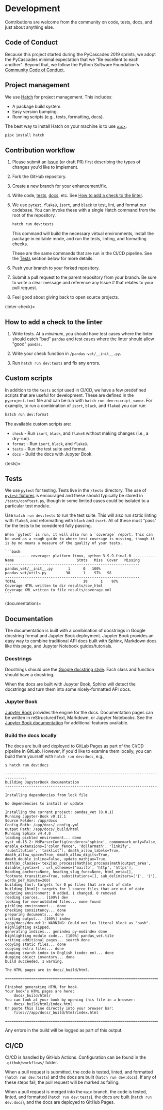 # Development

Contributions are welcome from the community on code, tests, docs, and just about anything else.

## Code of Conduct

Because this project started during the PyCascades 2019 sprints, we adopt the PyCascades minimal expectation that we "Be excellent to each another". Beyond that, we follow the Python Software Foundation's [Community Code of Conduct](https://www.python.org/psf/codeofconduct/).

## Project management

We use [Hatch](https://hatch.pypa.io/) for project management. This includes:

- A package build system.
- Easy version bumping.
- Running scripts (e.g., tests, formatting, docs).

The best way to install Hatch on your machine is to use [`pipx`](https://pipxproject.github.io/pipx/).

```bash
pipx install hatch
```

## Contribution workflow

1. Please submit an [Issue](https://github.com/deppen8/pandas-vet/issues) (or draft PR) first describing the types of changes you'd like to implement.

2. Fork the GitHub repository.

3. Create a new branch for your enhancement/fix.

4. Write code, [tests](tests), [docs](documentation), etc. See [How to add a check to the linter](linter-check).

5. We use `pytest`, `flake8`, `isort`, and `black` to test, lint, and format our codebase. You can invoke these with a single Hatch command from the root of the repository.

    ```bash
    hatch run dev:tests
    ```

    This command will build the necessary virtual environments, install the package in editable mode, and run the tests, linting, and formatting checks.

    These are the same commands that are run in the CI/CD pipeline. See the [Tests](tests) section below for more details.

6. Push your branch to your forked repository.

7. Submit a pull request to the parent repository from your branch. Be sure to write a clear message and reference any Issue # that relates to your pull request.

8. Feel good about giving back to open source projects.

(linter-check)=

## How to add a check to the linter

1. Write tests. At a *minimum*, you should have test cases where the linter should catch "bad" `pandas` and test cases where the linter should allow "good" `pandas`.

2. Write your check function in `/pandas-vet/__init__.py`.

3. Run `hatch run dev:tests` and fix any errors.

## Custom scripts

In addition to the `tests` script used in CI/CD, we have a few predefined scripts that are useful for development. These are defined in the `pyproject.toml` file and can be run with `hatch run dev:<script_name>`. For example, to run a combination of `isort`, `black`, and `flake8` you can run:

```bash
hatch run dev:format
```

The available custom scripts are:

- `check` - Run `isort`, `black`, and `flake8` without making changes (i.e., a dry-run).
- `format` - Run `isort`, `black`, and `flake8`.
- `tests` - Run the test suite and format.
- `docs` - Build the docs with Jupyter Book.

(tests)=

## Tests

We use `pytest` for testing. Tests live in the `/tests` directory. The use of [`pytest` fixtures](https://docs.pytest.org/en/stable/explanation/fixtures.html) is encouraged and these should typically be stored in `/tests/conftest.py`, though in some limited cases could be isolated to a particular test module.

Use `hatch run dev:tests` to run the test suite. This will also run static linting with `flake8`, and reformatting with `black` and `isort`. All of these must "pass" for the tests to be considered fully passing.

````{tip}
When `pytest` is run, it will also run a `coverage` report. This can be used as a rough guide to where test coverage is missing, though it is by no means a measure of the quality of your tests.

```bash
----------- coverage: platform linux, python 3.9.9-final-0 -----------
Name                             Stmts   Miss  Cover   Missing
--------------------------------------------------------------
pandas_vet/__init__.py       1      0   100%
pandas_vet/utils.py         38      1    97%   98
--------------------------------------------------------------
TOTAL                               39      1    97%
Coverage HTML written to dir results/cov_html
Coverage XML written to file results/coverage.xml
```
````

(documentation)=

## Documentation

The documentation is built with a combination of docstrings in Google docstring format and Jupyter Book deployment. Jupyter Book provides an easy way to combine traditional API docs built with Sphinx, Markdown docs like this page, and Jupyter Notebook guides/tutorials.

### Docstrings

Docstrings should use the [Google docstring style](https://sphinxcontrib-napoleon.readthedocs.io/en/latest/example_google.html). Each class and function should have a docstring.

When the docs are built with Jupyter Book, Sphinx will detect the docstrings and turn them into some nicely-formatted API docs.

### Jupyter Book

[Jupyter Book](https://jupyterbook.org/intro.html) provides the engine for the docs. Documentation pages can be written in reStructuredText, Markdown, or Jupyter Notebooks. See the [Jupyter Book documentation](https://jupyterbook.org/intro.html) for additional features available.

### Build the docs locally

The docs are built and deployed to GitLab Pages as part of the CI/CD pipeline in GitLab. However, if you'd like to examine them locally, you can build them yourself with `hatch run dev:docs`, e.g.,

```console
$ hatch run dev:docs

--------------------------------------------------------------------------------
building JupyterBook documentation
--------------------------------------------------------------------------------
Installing dependencies from lock file

No dependencies to install or update

Installing the current project: pandas_vet (0.0.1)
Running Jupyter-Book v0.12.1
Source Folder: /app/docs
Config Path: /app/docs/_config.yml
Output Path: /app/docs/_build/html
Running Sphinx v4.4.0
loading pickled environment... done
myst v0.15.2: MdParserConfig(renderer='sphinx', commonmark_only=False, enable_extensions=['colon_fence', 'dollarmath', 'linkify', 'substitution', 'tasklist'], dmath_allow_labels=True, dmath_allow_space=True, dmath_allow_digits=True, dmath_double_inline=False, update_mathjax=True, mathjax_classes='tex2jax_process|mathjax_process|math|output_area', disable_syntax=[], url_schemes=['mailto', 'http', 'https'], heading_anchors=None, heading_slug_func=None, html_meta=[], footnote_transition=True, substitutions=[], sub_delimiters=['{', '}'], words_per_minute=200)
building [mo]: targets for 0 po files that are out of date
building [html]: targets for 1 source files that are out of date
updating environment: 0 added, 1 changed, 0 removed
reading sources... [100%] dev
looking for now-outdated files... none found
pickling environment... done
checking consistency... done
preparing documents... done
writing output... [100%] index
/app/docs/dev.md:1: WARNING: Could not lex literal_block as "bash". Highlighting skipped.
generating indices... genindex py-modindex done
highlighting module code... [100%] pandas_vet.tile
writing additional pages... search done
copying static files... done
copying extra files... done
dumping search index in English (code: en)... done
dumping object inventory... done
build succeeded, 1 warning.

The HTML pages are in docs/_build/html.

===============================================================================

Finished generating HTML for book.
Your book's HTML pages are here:
    docs/_build/html/
You can look at your book by opening this file in a browser:
    docs/_build/html/index.html
Or paste this line directly into your browser bar:
    file:///app/docs/_build/html/index.html

===============================================================================
```

Any errors in the build will be logged as part of this output.

## CI/CD

CI/CD is handled by GitHub Actions. Configuration can be found in the `.github/workflows/` folder.

When a pull request is submitted, the code is tested, linted, and formatted (`hatch run dev:tests`) and the docs are built (`hatch run dev:docs`). If any of these steps fail, the pull request will be marked as failing.

When a pull request is merged into the `main` branch, the code is tested, linted, and formatted (`hatch run dev:tests`), the docs are built (`hatch run dev:docs`), and the docs are deployed to GitHub Pages.
